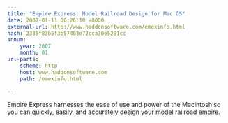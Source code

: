 ```yaml
---
title: "Empire Express: Model Railroad Design for Mac OS"
date: 2007-01-11 06:26:10 +0000
external-url: http://www.haddonsoftware.com/emexinfo.html
hash: 2335f83b5f3b57403e72cca30e5201cc
annum:
    year: 2007
    month: 01
url-parts:
    scheme: http
    host: www.haddonsoftware.com
    path: /emexinfo.html

---
```


Empire Express harnesses the ease of use and power of the Macintosh so you can quickly, easily, and accurately design your model railroad empire.
